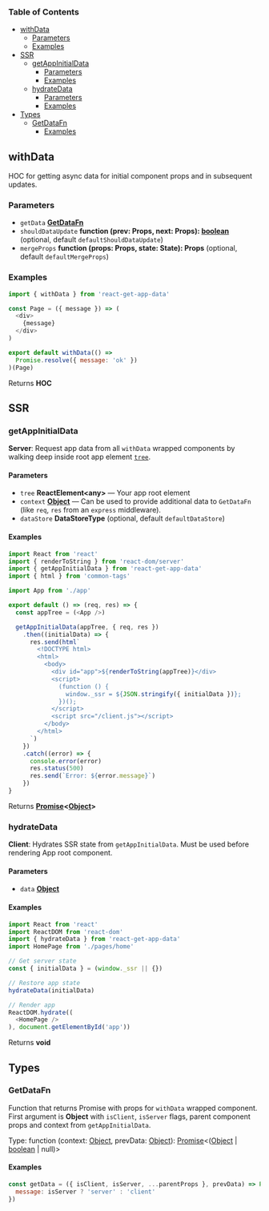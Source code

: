 <!-- Generated by documentation.js. Update this documentation by updating the source code. -->

### Table of Contents

-   [withData][1]
    -   [Parameters][2]
    -   [Examples][3]
-   [SSR][4]
    -   [getAppInitialData][5]
        -   [Parameters][6]
        -   [Examples][7]
    -   [hydrateData][8]
        -   [Parameters][9]
        -   [Examples][10]
-   [Types][11]
    -   [GetDataFn][12]
        -   [Examples][13]

## withData

HOC for getting async data for initial component props and in subsequent updates.

### Parameters

-   `getData` **[GetDataFn][14]** 
-   `shouldDataUpdate` **function (prev: Props, next: Props): [boolean][15]**  (optional, default `defaultShouldDataUpdate`)
-   `mergeProps` **function (props: Props, state: State): Props**  (optional, default `defaultMergeProps`)

### Examples

```javascript
import { withData } from 'react-get-app-data'

const Page = ({ message }) => (
  <div>
    {message}
  </div>
)

export default withData(() =>
  Promise.resolve({ message: 'ok' })
)(Page)
```

Returns **HOC** 

## SSR




### getAppInitialData

**Server**: Request app data from all `withData` wrapped components
by walking deep inside root app element [`tree`][16].

#### Parameters

-   `tree` **ReactElement&lt;any>** — Your app root element
-   `context` **[Object][17]** — Can be used to provide additional data to `GetDataFn` (like `req`, `res` from an `express` middleware).
-   `dataStore` **DataStoreType**  (optional, default `defaultDataStore`)

#### Examples

```javascript
import React from 'react'
import { renderToString } from 'react-dom/server'
import { getAppInitialData } from 'react-get-app-data'
import { html } from 'common-tags'

import App from './app'

export default () => (req, res) => {
  const appTree = (<App />)

  getAppInitialData(appTree, { req, res })
    .then((initialData) => {
      res.send(html`
        <!DOCTYPE html>
        <html>
          <body>
            <div id="app">${renderToString(appTree)}</div>
            <script>
              (function () {
                window._ssr = ${JSON.stringify({ initialData })};
              })();
            </script>
            <script src="/client.js"></script>
          </body>
        </html>
      `)
    })
    .catch((error) => {
      console.error(error)
      res.status(500)
      res.send(`Error: ${error.message}`)
    })
}
```

Returns **[Promise][18]&lt;[Object][17]>** 

### hydrateData

**Client**: Hydrates SSR state from `getAppInitialData`.
Must be used before rendering App root component.

#### Parameters

-   `data` **[Object][17]** 

#### Examples

```javascript
import React from 'react'
import ReactDOM from 'react-dom'
import { hydrateData } from 'react-get-app-data'
import HomePage from './pages/home'

// Get server state
const { initialData } = (window._ssr || {})

// Restore app state
hydrateData(initialData)

// Render app
ReactDOM.hydrate((
  <HomePage />
), document.getElementById('app'))
```

Returns **void** 

## Types




### GetDataFn

Function that returns Promise with props for `withData` wrapped component.
First argument is **Object** with `isClient`, `isServer` flags, parent component props and context from `getAppInitialData`.

Type: function (context: [Object][17], prevData: [Object][17]): [Promise][18]&lt;([Object][17] \| [boolean][15] | null)>

#### Examples

```javascript
const getData = ({ isClient, isServer, ...parentProps }, prevData) => Promise.resolve({
  message: isServer ? 'server' : 'client'
})
```

[1]: #withdata

[2]: #parameters

[3]: #examples

[4]: #ssr

[5]: #getappinitialdata

[6]: #parameters-1

[7]: #examples-1

[8]: #hydratedata

[9]: #parameters-2

[10]: #examples-2

[11]: #types

[12]: #getdatafn

[13]: #examples-3

[14]: #getdatafn

[15]: https://developer.mozilla.org/docs/Web/JavaScript/Reference/Global_Objects/Boolean

[16]: https://github.com/ctrlplusb/react-tree-walker/

[17]: https://developer.mozilla.org/docs/Web/JavaScript/Reference/Global_Objects/Object

[18]: https://developer.mozilla.org/docs/Web/JavaScript/Reference/Global_Objects/Promise
